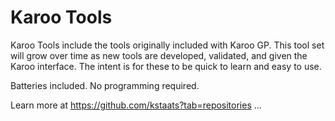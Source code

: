 # Karoo Tools

Karoo Tools include the tools originally included with Karoo GP. This tool set will grow over time as new tools are 
developed, validated, and given the Karoo interface. The intent is for these to be quick to learn and easy to use.

Batteries included. No programming required.

Learn more at <a href="https://github.com/kstaats?tab=repositories">https://github.com/kstaats?tab=repositories</a> ...
